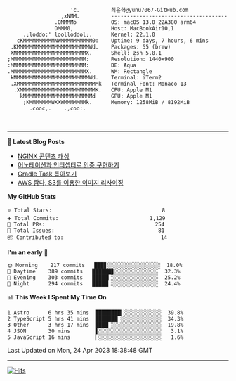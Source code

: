 
```text
                    'c.          최윤혁@yunu7067-GitHub.com
                 ,xNMM.          -------------------------------------
               .OMMMMo           OS: macOS 13.0 22A380 arm64
               OMMM0,            Host: MacBookAir10,1
     .;loddo:' loolloddol;.      Kernel: 22.1.0
   cKMMMMMMMMMMNWMMMMMMMMMM0:    Uptime: 9 days, 7 hours, 6 mins
 .KMMMMMMMMMMMMMMMMMMMMMMMWd.    Packages: 55 (brew)
 XMMMMMMMMMMMMMMMMMMMMMMMX.      Shell: zsh 5.8.1
;MMMMMMMMMMMMMMMMMMMMMMMM:       Resolution: 1440x900
:MMMMMMMMMMMMMMMMMMMMMMMM:       DE: Aqua
.MMMMMMMMMMMMMMMMMMMMMMMMX.      WM: Rectangle
 kMMMMMMMMMMMMMMMMMMMMMMMMWd.    Terminal: iTerm2
 .XMMMMMMMMMMMMMMMMMMMMMMMMMMk   Terminal Font: Monaco 13
  .XMMMMMMMMMMMMMMMMMMMMMMMMK.   CPU: Apple M1
    kMMMMMMMMMMMMMMMMMMMMMMd     GPU: Apple M1
     ;KMMMMMMMWXXWMMMMMMMk.      Memory: 1258MiB / 8192MiB
       .cooc,.    .,coo:.

```

<br />

---

<!--START_SECTION:msrm-->

**📕  Latest Blog Posts**

- [NGINX 콘텐츠 캐싱](https://yunu7067.github.io/p/nginx-content-caching/)
- [어노테이션과 인터셉터로 인증 구현하기](https://yunu7067.github.io/p/impl-spring-auth-using-interceptor/)
- [Gradle Task 톺아보기](https://yunu7067.github.io/p/gradle-tasks/)
- [AWS 람다, S3를 이용한 이미지 리사이징](https://yunu7067.github.io/p/image-resize-for-aws-lambda/)

**My GitHub Stats**
```text
⭐ Total Stars:                                   8
➕ Total Commits:                             1,129
🔀 Total PRs:                                   254
🚩 Total Issues:                                 81
📦 Contributed to:                               14
```

**I'm an early 🐤**
```text
🌞 Morning    217 commits   ███▊░░░░░░░░░░░░░░░░░  18.0%
🌆 Daytime    389 commits   ██████▊░░░░░░░░░░░░░░  32.3%
🌃 Evening    303 commits   █████▎░░░░░░░░░░░░░░░  25.2%
🌙 Night      294 commits   █████▏░░░░░░░░░░░░░░░  24.4%
```

📊 **This Week I Spent My Time On**
```text
1 Astro      6 hrs 35 mins  ████████▎░░░░░░░░░░░░  39.8%
2 TypeScript 5 hrs 41 mins  ███████▏░░░░░░░░░░░░░  34.3%
3 Other      3 hrs 17 mins  ████▏░░░░░░░░░░░░░░░░  19.8%
4 JSON       30 mins        ▋░░░░░░░░░░░░░░░░░░░░   3.1%
5 JavaScript 16 mins        ▎░░░░░░░░░░░░░░░░░░░░   1.6%
```

Last Updated on Mon, 24 Apr 2023 18:38:48 GMT

<!--END_SECTION:msrm-->

---

<!-- https://hits.seeyoufarm.com -->  
[![Hits](https://hits.seeyoufarm.com/api/count/incr/badge.svg?url=https%3A%2F%2Fgithub.com%2Fyunu7067&count_bg=%2379C83D&title_bg=%23555555&icon=&icon_color=%23E7E7E7&title=Visited&edge_flat=true)](https://hits.seeyoufarm.com)
